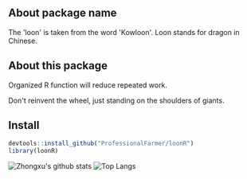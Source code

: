 ## About package name

The 'loon' is taken from the word 'Kowloon'. Loon stands for dragon in Chinese.

## About this package

Organized R function will reduce repeated work.

Don't reinvent the wheel, just standing on the shoulders of giants.

## Install

```r
devtools::install_github("ProfessionalFarmer/loonR")
library(loonR)
```

![Zhongxu's github stats](https://github-readme-stats.vercel.app/api?username=ProfessionalFarmer&include_all_commits=true&bg_color=30,e96443,904e95&title_color=fff&text_color=fff)
![Top Langs](https://github-readme-stats.vercel.app/api/top-langs/?username=ProfessionalFarmer&hide=html,jupyter%20notebook,javascript&layout=compact&langs_count=10)


